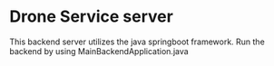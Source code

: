 # Drone Service server

This backend server utilizes the java springboot framework. Run the backend by using MainBackendApplication.java
